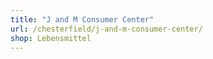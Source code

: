```yaml
---
title: "J and M Consumer Center"
url: /chesterfield/j-and-m-consumer-center/
shop: Lebensmittel
---
```

